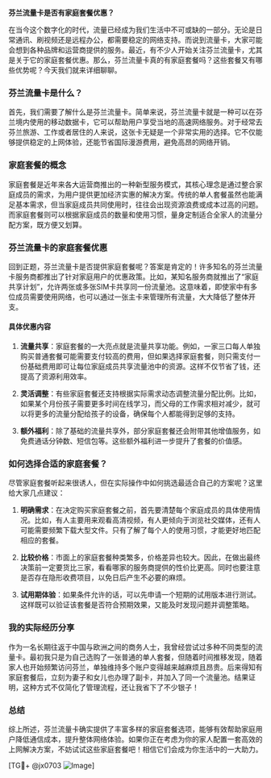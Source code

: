 **芬兰流量卡是否有家庭套餐优惠？**

在当今这个数字化的时代，流量已经成为我们生活中不可或缺的一部分。无论是日常通讯、刷视频还是远程办公，都需要稳定的网络支持。而说到流量卡，大家可能会想到各种品牌和运营商提供的服务。最近，有不少人开始关注芬兰流量卡，尤其是关于它的家庭套餐优惠。那么，芬兰流量卡真的有家庭套餐吗？这些套餐又有哪些优势呢？今天我们就来详细聊聊。

### 芬兰流量卡是什么？

首先，我们需要了解什么是芬兰流量卡。简单来说，芬兰流量卡就是一种可以在芬兰境内使用的移动数据卡，它可以帮助用户享受当地的高速网络服务。对于经常去芬兰旅游、工作或者居住的人来说，这张卡无疑是一个非常实用的选择。它不仅能够提供稳定的上网体验，还能节省国际漫游费用，避免高昂的网络开销。

### 家庭套餐的概念

家庭套餐是近年来各大运营商推出的一种新型服务模式，其核心理念是通过整合家庭成员的需求，为用户提供更加经济实惠的解决方案。传统的单人套餐虽然也能满足基本需求，但当家庭成员共同使用时，往往会出现资源浪费或成本过高的问题。而家庭套餐则可以根据家庭成员的数量和使用习惯，量身定制适合全家人的流量分配方案，既方便又划算。

### 芬兰流量卡的家庭套餐优惠

回到正题，芬兰流量卡是否提供家庭套餐呢？答案是肯定的！许多知名的芬兰流量卡服务商都推出了针对家庭用户的优惠政策。比如，某知名服务商就推出了“家庭共享计划”，允许两张或多张SIM卡共享同一份流量池。这意味着，即使家中有多位成员需要使用网络，也可以通过一张主卡来管理所有流量，大大降低了整体开支。

#### 具体优惠内容

1. **流量共享**：家庭套餐的一大亮点就是流量共享功能。例如，一家三口每人单独购买普通套餐可能需要支付较高的费用，但如果选择家庭套餐，则只需支付一份基础费用即可让每位家庭成员共享流量池中的资源。这样不仅节省了钱，还提高了资源利用效率。
   
2. **灵活调整**：有些家庭套餐还支持根据实际需求动态调整流量分配比例。比如，如果某个月份孩子需要更多时间在线学习，而父母的工作需求相对减少，就可以将更多的流量分配给孩子的设备，确保每个人都能得到足够的支持。

3. **额外福利**：除了基础的流量共享外，部分家庭套餐还会附带其他增值服务，如免费通话分钟数、短信包等。这些额外福利进一步提升了套餐的价值感。

### 如何选择合适的家庭套餐？

尽管家庭套餐听起来很诱人，但在实际操作中如何挑选最适合自己的方案呢？这里给大家几点建议：

1. **明确需求**：在决定购买家庭套餐之前，首先要清楚每个家庭成员的具体使用情况。比如，有人主要用来观看高清视频，有人更倾向于浏览社交媒体，还有人可能需要频繁下载大型文件。只有了解了每个人的使用习惯，才能更好地匹配相应的套餐。

2. **比较价格**：市面上的家庭套餐种类繁多，价格差异也较大。因此，在做出最终决策前一定要货比三家，看看哪家的服务商提供的性价比更高。同时也要注意是否存在隐形收费项目，以免日后产生不必要的麻烦。

3. **试用期体验**：如果条件允许的话，可以先申请一个短期的试用版本进行测试。这样既可以验证该套餐是否符合预期效果，又能及时发现问题并调整策略。

### 我的实际经历分享

作为一名长期往返于中国与欧洲之间的商务人士，我曾经尝试过多种不同类型的流量卡。最初我只是为自己选购了一张普通的单人套餐，但随着时间推移发现，随着家人也开始频繁访问芬兰，单独维持多个账户变得越来越麻烦且昂贵。后来得知有家庭套餐后，立刻为妻子和女儿也办理了副卡，并加入了同一个流量池。结果证明，这种方式不仅简化了管理流程，还让我省下了不少银子！

### 总结

综上所述，芬兰流量卡确实提供了丰富多样的家庭套餐选项，能够有效帮助家庭用户降低通信成本，提升整体网络体验。如果你正在考虑为你的家人配置一套高效的上网解决方案，不妨试试这些家庭套餐吧！相信它们会成为你生活中的一大助力。

[TG💪+ @jx0703 ![Image](https://github.com/user-attachments/assets/dbca1d08-cadb-493c-b0ec-ad6f7a83f270)]